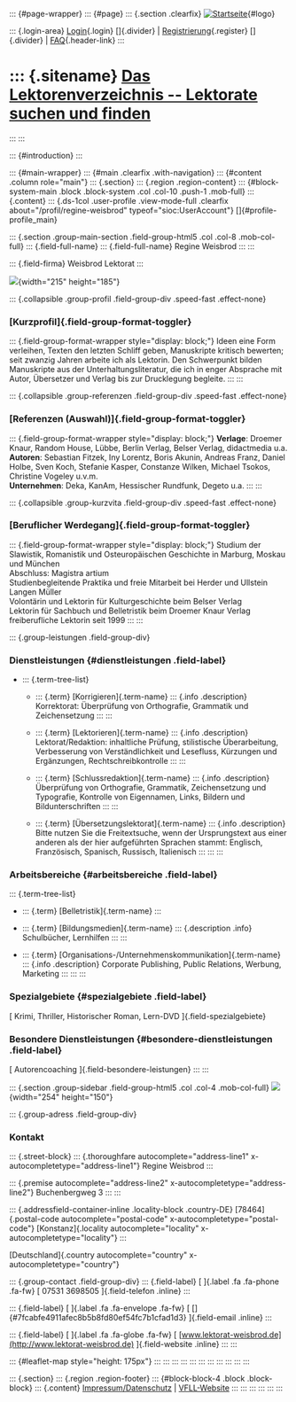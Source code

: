 ::: {#page-wrapper}
::: {#page}
::: {.section .clearfix}
[![Startseite](https://www.lektoren.de/sites/default/files/VfLL_logo.jpg)](/ "Startseite"){#logo}

::: {.login-area}
[Login](/user){.login} []{.divider} \|
[Registrierung](/user/register){.register} []{.divider} \|
[FAQ](/faq-page){.header-link}
:::

::: {.sitename}
[Das Lektorenverzeichnis -- Lektorate suchen und finden](/ "Startseite")
========================================================================
:::
:::

::: {#introduction}
:::

::: {#main-wrapper}
::: {#main .clearfix .with-navigation}
::: {#content .column role="main"}
::: {.section}
::: {.region .region-content}
::: {#block-system-main .block .block-system .col .col-10 .push-1 .mob-full}
::: {.content}
::: {.ds-1col .user-profile .view-mode-full .clearfix about="/profil/regine-weisbrod" typeof="sioc:UserAccount"}
[]{#profile-profile_main}

::: {.section .group-main-section .field-group-html5 .col .col-8 .mob-col-full}
::: {.field-full-name}
::: {.field-full-name}
Regine Weisbrod
:::
:::

::: {.field-firma}
Weisbrod Lektorat
:::

![](https://www.lektoren.de/sites/default/files/styles/profile-image-full/public/users/profile_img/bildschirmfoto_2016-07-18_um_17.57.21.png?itok=0U0uzJdm){width="215"
height="185"}

::: {.collapsible .group-profil .field-group-div .speed-fast .effect-none}
### [Kurzprofil]{.field-group-format-toggler}

::: {.field-group-format-wrapper style="display: block;"}
Ideen eine Form verleihen, Texten den letzten Schliff geben, Manuskripte
kritisch bewerten; seit zwanzig Jahren arbeite ich als Lektorin. Den
Schwerpunkt bilden Manuskripte aus der Unterhaltungsliteratur, die ich
in enger Absprache mit Autor, Übersetzer und Verlag bis zur Drucklegung
begleite.
:::
:::

::: {.collapsible .group-referenzen .field-group-div .speed-fast .effect-none}
### [Referenzen (Auswahl)]{.field-group-format-toggler}

::: {.field-group-format-wrapper style="display: block;"}
**Verlage**: Droemer Knaur, Random House, Lübbe, Berlin Verlag, Belser
Verlag, didactmedia u.a.\
**Autoren**: Sebastian Fitzek, Iny Lorentz, Boris Akunin, Andreas Franz,
Daniel Holbe, Sven Koch, Stefanie Kasper, Constanze Wilken, Michael
Tsokos, Christine Vogeley u.v.m.\
**Unternehmen**: Deka, KanAm, Hessischer Rundfunk, Degeto u.a.
:::
:::

::: {.collapsible .group-kurzvita .field-group-div .speed-fast .effect-none}
### [Beruflicher Werdegang]{.field-group-format-toggler}

::: {.field-group-format-wrapper style="display: block;"}
Studium der Slawistik, Romanistik und Osteuropäischen Geschichte in
Marburg, Moskau und München\
Abschluss: Magistra artium\
Studienbegleitende Praktika und freie Mitarbeit bei Herder und Ullstein
Langen Müller\
Volontärin und Lektorin für Kulturgeschichte beim Belser Verlag\
Lektorin für Sachbuch und Belletristik beim Droemer Knaur Verlag\
freiberufliche Lektorin seit 1999
:::
:::

::: {.group-leistungen .field-group-div}
### Dienstleistungen {#dienstleistungen .field-label}

-   ::: {.term-tree-list}
    -   ::: {.term}
        [Korrigieren]{.term-name}
        ::: {.info .description}
        Korrektorat: Überprüfung von Orthografie, Grammatik und
        Zeichensetzung
        :::
        :::

    -   ::: {.term}
        [Lektorieren]{.term-name}
        ::: {.info .description}
        Lektorat/Redaktion: inhaltliche Prüfung, stilistische
        Überarbeitung, Verbesserung von Verständlichkeit und Lesefluss,
        Kürzungen und Ergänzungen, Rechtschreibkontrolle
        :::
        :::

    -   ::: {.term}
        [Schlussredaktion]{.term-name}
        ::: {.info .description}
        Überprüfung von Orthografie, Grammatik, Zeichensetzung und
        Typografie, Kontrolle von Eigennamen, Links, Bildern und
        Bildunterschriften
        :::
        :::

    -   ::: {.term}
        [Übersetzungslektorat]{.term-name}
        ::: {.info .description}
        Bitte nutzen Sie die Freitextsuche, wenn der Ursprungstext aus
        einer anderen als der hier aufgeführten Sprachen stammt:
        Englisch, Französisch, Spanisch, Russisch, Italienisch
        :::
        :::
    :::

### Arbeitsbereiche {#arbeitsbereiche .field-label}

::: {.term-tree-list}
-   ::: {.term}
    [Belletristik]{.term-name}
    :::

-   ::: {.term}
    [Bildungsmedien]{.term-name}
    ::: {.description .info}
    Schulbücher, Lernhilfen
    :::
    :::

-   ::: {.term}
    [Organisations-/Unternehmenskommunikation]{.term-name}
    ::: {.info .description}
    Corporate Publishing, Public Relations, Werbung, Marketing
    :::
    :::
:::

### Spezialgebiete {#spezialgebiete .field-label}

[ Krimi, Thriller, Historischer Roman, Lern-DVD ]{.field-spezialgebiete}

### Besondere Dienstleistungen {#besondere-dienstleistungen .field-label}

[ Autorencoaching ]{.field-besondere-leistungen}
:::
:::

::: {.section .group-sidebar .field-group-html5 .col .col-4 .mob-col-full}
![](https://www.lektoren.de/sites/default/files/styles/logo/public/users/profile_logo/bildschirmfoto_2016-07-18_um_17.46.22.png?itok=rg0eJgfP){width="254"
height="150"}

::: {.group-adress .field-group-div}
### Kontakt

::: {.street-block}
::: {.thoroughfare autocomplete="address-line1" x-autocompletetype="address-line1"}
Regine Weisbrod
:::

::: {.premise autocomplete="address-line2" x-autocompletetype="address-line2"}
Buchenbergweg 3
:::
:::

::: {.addressfield-container-inline .locality-block .country-DE}
[78464]{.postal-code autocomplete="postal-code"
x-autocompletetype="postal-code"} [Konstanz]{.locality
autocomplete="locality" x-autocompletetype="locality"}
:::

[Deutschland]{.country autocomplete="country"
x-autocompletetype="country"}

::: {.group-contact .field-group-div}
::: {.field-label}
[ ]{.label .fa .fa-phone .fa-fw} [ 07531 3698505 ]{.field-telefon
.inline}
:::

::: {.field-label}
[ ]{.label .fa .fa-envelope .fa-fw} [
[]{#7fcabfe4911afec8b5b8fd80ef54fc7b1cfad1d3} ]{.field-email .inline}
:::

::: {.field-label}
[ ]{.label .fa .fa-globe .fa-fw} [
[www.lektorat-weisbrod.de](http://www.lektorat-weisbrod.de)
]{.field-website .inline}
:::
:::

::: {#leaflet-map style="height: 175px"}
:::
:::
:::
:::
:::
:::
:::
:::
:::
:::
:::

::: {.section}
::: {.region .region-footer}
::: {#block-block-4 .block .block-block}
::: {.content}
[Impressum/Datenschutz](/impressum) \|
[VFLL-Website](http://www.vfll.de)
:::
:::
:::
:::
:::
:::
